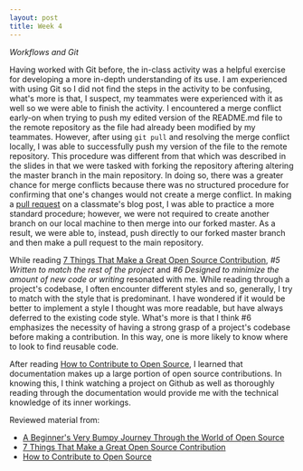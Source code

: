 ```yaml
---
layout: post
title: Week 4
---
```



*Workflows and Git*

Having worked with Git before, the in-class activity was a helpful exercise for developing a more in-depth understanding of its use. I am experienced with using Git so I did not find the steps in the activity to be confusing, what's more is that, I suspect, my teammates were experienced with it as well so we were able to finish the activity. I encountered a merge conflict early-on when trying to push my edited version of the README.md file to the remote repository as the file had already been modified by my teammates. However, after using `git pull` and resolving the merge conflict locally, I was able to successfully push my version of the file to the remote repository. This procedure was different from that which was described in the slides in that we were tasked with forking the repository aftering altering the master branch in the main repository. In doing so, there was a greater chance for merge conflicts because there was no structured procedure for confirming that one's changes would not create a merge conflict.  In making a [pull request][4] on a classmate's blog post, I was able to practice a more standard procedure; however, we were not required to create another branch on our local machine to then merge into our forked master. As a result, we were able to, instead, push directly to our forked master branch and then make a pull request to the main repository.

While reading [7 Things That Make a Great Open Source Contribution][3], _#5 Written to match the rest of the project_ and _#6 Designed to minimize the amount of new code or writing_ resonated with me. While reading through a project's codebase, I often encounter different styles and so, generally, I try to match with the style that is predominant. I have wondered if it would be better to implement a style I thought was more readable, but have always deferred to the existing code style. What's more is that I think #6 emphasizes the necessity of having a strong grasp of a project's codebase before making a contribution. In this way, one is more likely to know where to look to find reusable code.

After reading [How to Contribute to Open Source][3], I learned that documentation makes up a large portion of open source contributions. In knowing this, I think watching a project on Github as well as thoroughly reading through the documentation would provide me with the technical knowledge of its inner workings.

Reviewed material from: 
 * [A Beginner's Very Bumpy Journey Through the World of Open Source][1]
 * [7 Things That Make a Great Open Source Contribution][3]
 * [How to Contribute to Open Source][3]

[1]: https://www.freecodecamp.org/news/a-beginners-very-bumpy-journey-through-the-world-of-open-source-4d108d540b39/
[2]: https://blog.newrelic.com/engineering/open-source-contribution/
[3]: https://opensource.guide/how-to-contribute/
[4]: https://github.com/hunter-college-ossd-fall-2019/Zabari-weekly/pull/6

<!-- 
A note on contributions, 
push blog post[] 
edit contributions page[]
-->
